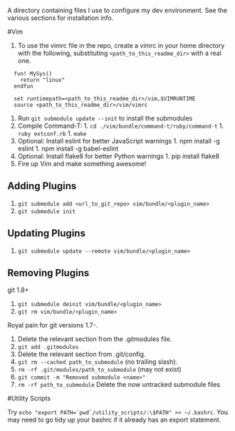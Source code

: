 A directory containing files I use to configure my dev environment. See the various sections for installation info.

#Vim

  1. To use the vimrc file in the repo, create a vimrc in your home directory with the following, substituting `<path_to_this_readme_dir>` with a real one.
  ```vim
    fun! MySys()
      return "linux"
    endfun

    set runtimepath=<path_to_this_readme_dir>/vim,$VIMRUNTIME
    source <path_to_this_readme_dir>/vim/vimrc
  ```
  1. Run ```git submodule update --init``` to install the submodules
  1. Compile Command-T:
    1. `cd ./vim/bundle/command-t/ruby/command-t`
    1. `ruby extconf.rb`
    1. `make`
  1. Optional: Install eslint for better JavaScript warnings
    1. npm install -g eslint
    1. npm install -g babel-eslint
  1. Optional: Install flake8 for better Python warnings
    1. pip install flake8
  1. Fire up Vim and make something awesome!

## Adding Plugins

 1. `git submodule add <url_to_git_repo> vim/bundle/<plugin_name>`
 1. `git submodule init`

## Updating Plugins

1. `git submodule update --remote vim/bundle/<plugin_name>`

## Removing Plugins

git 1.8+

 1. `git submodule deinit vim/bundle/<plugin_name>`
 1. `git rm vim/bundle/<plugin_name>`

Royal pain for git versions 1.7-.

 1. Delete the relevant section from the .gitmodules file.
 1. `git add .gitmodules`
 1. Delete the relevant section from .git/config.
 1. `git rm --cached path_to_submodule` (no trailing slash).
 1. `rm -rf .git/modules/path_to_submodule` (may not exist)
 1. `git commit -m "Removed submodule <name>"`
 1. `rm -rf path_to_submodule` Delete the now untracked submodule files

#Utility Scripts

Try ```echo "export PATH=`pwd`/utility_scripts/:\$PATH" >> ~/.bashrc```. You may need to go tidy up your bashrc if it already has an export statement.
